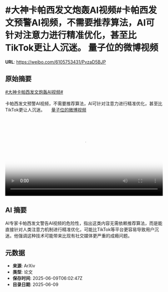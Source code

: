 # #大神卡帕西发文炮轰AI视频#卡帕西发文预警AI视频，不需要推荐算法，AI可针对注意力进行精准优化，甚至比TikTok更让人沉迷。 量子位的微博视频

**URL**: https://weibo.com/6105753431/PvzaD5BJP

## 原始摘要

<a href="https://m.weibo.cn/search?containerid=231522type%3D1%26t%3D10%26q%3D%23%E5%A4%A7%E7%A5%9E%E5%8D%A1%E5%B8%95%E8%A5%BF%E5%8F%91%E6%96%87%E7%82%AE%E8%BD%B0AI%E8%A7%86%E9%A2%91%23&amp;extparam=%23%E5%A4%A7%E7%A5%9E%E5%8D%A1%E5%B8%95%E8%A5%BF%E5%8F%91%E6%96%87%E7%82%AE%E8%BD%B0AI%E8%A7%86%E9%A2%91%23" data-hide=""><span class="surl-text">#大神卡帕西发文炮轰AI视频#</span></a><br><br>卡帕西发文预警AI视频，不需要推荐算法，AI可针对注意力进行精准优化，甚至比TikTok更让人沉迷。 <a href="https://video.weibo.com/show?fid=1034:5174608761126982" data-hide=""><span class="url-icon"><img style="width: 1rem;height: 1rem" src="https://h5.sinaimg.cn/upload/2015/09/25/3/timeline_card_small_video_default.png" referrerpolicy="no-referrer"></span><span class="surl-text">量子位的微博视频</span></a> <br clear="both"><div style="clear: both"></div><video controls="controls" poster="https://tvax3.sinaimg.cn/orj480/006Fd7o3ly1i25sr9riqqj30u01hcdio.jpg" style="width: 100%"><source src="https://f.video.weibocdn.com/o0/6InmBG0Slx08oPH7ouvK01041200tUwo0E010.mp4?label=mp4_720p&amp;template=720x1280.24.0&amp;ori=0&amp;ps=1CwnkDw1GXwCQx&amp;Expires=1749452463&amp;ssig=UEXgBw7EaA&amp;KID=unistore,video"><source src="https://f.video.weibocdn.com/o0/MsJZvYf1lx08oPH6Q34Q01041200ibTi0E010.mp4?label=mp4_hd&amp;template=540x960.24.0&amp;ori=0&amp;ps=1CwnkDw1GXwCQx&amp;Expires=1749452463&amp;ssig=WZRE0kEHGI&amp;KID=unistore,video"><source src="https://f.video.weibocdn.com/o0/uSuP2BIHlx08oPH6xgQw010412009tHF0E010.mp4?label=mp4_ld&amp;template=360x640.24.0&amp;ori=0&amp;ps=1CwnkDw1GXwCQx&amp;Expires=1749452463&amp;ssig=vmVvISjURE&amp;KID=unistore,video"><p>视频无法显示，请前往<a href="https://video.weibo.com/show?fid=1034%3A5174608761126982" target="_blank" rel="noopener noreferrer">微博视频</a>观看。</p></video>

## AI 摘要

AI专家卡帕西发文警告AI视频的危险性，指出这类内容无需依赖推荐算法，而是能直接针对人类注意力机制进行精准优化，可能比TikTok等平台更容易导致用户沉迷。他强调这种技术可能带来比现有社交媒体更严重的成瘾问题。

## 元数据

- **来源**: ArXiv
- **类型**: 论文
- **保存时间**: 2025-06-09T06:02:47Z
- **目录日期**: 2025-06-09
